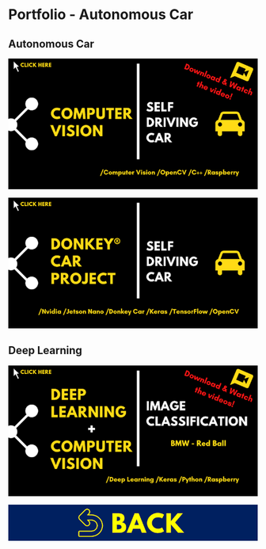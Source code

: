 # Portfolio - Autonomous Car

## Autonomous Car

[![ACA01](../images/covers/ACA01.png)](../jupyter_notebooks/CV_Self_Driving_Car.ipynb)

[![ACA02](../images/covers/ACA02.png)](../jupyter_notebooks/Donkey_Car_Project.ipynb)

## Deep Learning

[![DLE01](../images/covers/DLE01.png)](../jupyter_notebooks/DL_Image_Classification.ipynb)

[![HOM00](../images/covers/BCK.png)](../README.md)